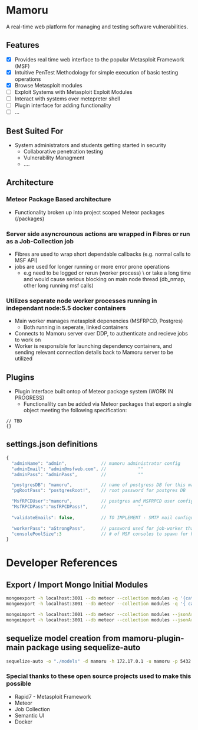 # Mamoru 
A real-time web platform for managing and testing software vulnerabilities.

## Features
- [X] Provides real time web interface to the popular Metasploit Framework (MSF)
- [X] Intuitive PenTest Methodology for simple execution of basic testing operations
- [X] Browse Metasploit modules  
- [ ] Exploit Systems with Metasploit Exploit Modules
- [ ] Interact with systems over metepreter shell
- [ ] Plugin interface for adding functionality
- [ ] ...

## Best Suited For
- System administrators and students getting started in security
  - Collaborative penetration testing
  - Vulnerability Managment
  - ....

## Architecture
### Meteor Package Based architecture
- Functionality broken up into project scoped Meteor packages (/packages)

### Server side asyncrounous actions are wrapped in Fibres or run as a Job-Collection job
- Fibres are used to wrap short dependable callbacks (e.g. normal calls to MSF API)
- jobs are used for longer running or more error prone operations
  - e.g need to be logged or rerun (worker process) \ 
    or take a long time and would cause serious blocking on main node thread
    (db_nmap, other long running msf calls)

### Utilizes seperate node worker processes running in independant node:5.5 docker containers
- Main worker manages metasploit depenencies (MSFRPCD, Postgres)
  - Both running in seperate, linked containers
- Connects to Mamoru server over DDP, to authenticate and recieve jobs to work on
- Worker is responsible for launching dependency containers, and sending relevant connection details 
  back to Mamoru server to be utilized
  
## Plugins 
- Plugin Interface built ontop of Meteor package system (WORK IN PROGRESS) 
  - Functionalilty can be added via Meteor packages that export a single
    object meeting the following specification:

```javacript
// TBD
{}
```

## settings.json definitions
```javascript
{ 
  "adminName": "admin",             // mamoru administrator config
  "adminEmail": "admin@msfweb.com", //            ""
  "adminPass": "adminPass",         //            ""

  "postgresDB": "mamoru",           // name of postgress DB for this mamoru instance
  "pgRootPass": "postgresRoot!",    // root password for postgres DB

  "MsfRPCDUser":"mamoru",           // postgres and MSFRPCD user config for this mamoru instance
  "MsfRPCDPass":"msfRPCDPass!",     //            ""
              
  "validateEmails": false,          // TO IMPLEMENT - SMTP mail configuration to validate user signups or phishing stuff

  "workerPass": "aStrongPass",      // password used for job-worker that connects over DDP
  "consolePoolSize":3               // # of MSF consoles to spawn for handling console jobs (db_nmap for example)
}
```

# Developer References

## Export / Import Mongo Initial Modules
```bash
mongoexport -h localhost:3001 --db meteor --collection modules -q '{cat:"exploit"}' --jsonArray -o exploits.json
mongoexport -h localhost:3001 --db meteor --collection modules -q '{ cat: { $not: /^ex.*/ } }' --jsonArray -o other.json

mongoimport -h localhost:3001 --db meteor --collection modules --jsonArray --type json --file exploits.json
mongoimport -h localhost:3001 --db meteor --collection modules --jsonArray --type json --file other.json
```

## sequelize model creation from mamoru-plugin-main package using sequelize-auto
```bash
sequelize-auto -o "./models" -d mamoru -h 172.17.0.1 -u mamoru -p 5432 -x msfRPCDPass! -e postgres

```

### Special thanks to these open source projects used to make this possible
- Rapid7 - Metasploit Framework
- Meteor
 - Job Collection
- Semantic UI
- Docker
